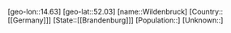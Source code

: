 ﻿---
location: [52.03,14.63]
type: City
tags:
- geo/City


SpocWebEntityId: 35607
isDeleted: false
confidential: public

---
[geo-lon::14.63]
[geo-lat::52.03]
[name::Wildenbruck]
[Country::[[Germany]]]
[State::[[Brandenburg]]]
[Population::]
[Unknown::]

